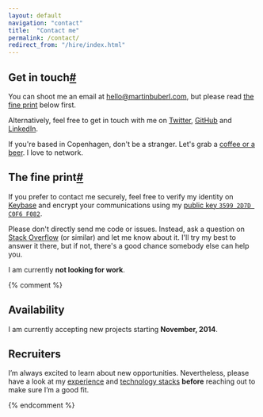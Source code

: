 ```yaml
---
layout: default
navigation: "contact"
title:  "Contact me"
permalink: /contact/
redirect_from: "/hire/index.html"
---
```


<h2 id="get-in-touch" class="has-permalink">Get in touch<a class="permalink" title="Permalink" href="#get-in-touch">#</a></h2>

You can shoot me an email at <a href="mailto:hello@martinbuberl.com">hello@martinbuberl.com</a>, but please read [the fine print](#the-fine-print) below first.

Alternatively, feel free to get in touch with me on <a target="_blank" href="https://twitter.com/martinbuberl">Twitter</a>, <a target="_blank" href="https://github.com/martinbuberl">GitHub</a> and <a href="https://www.linkedin.com/in/martinbuberl/">LinkedIn</a>.

If you're based in Copenhagen, don't be a stranger. Let's grab a <a target="_blank" href="https://www.google.com/maps/d/viewer?mid=1m7aKRR3_tNcR6r6iZYpNhjIhVkE">coffee or a beer</a>. I love to network.

<h2 id="the-fine-print" class="has-permalink">The fine print<a class="permalink" title="Permalink" href="#the-fine-print">#</a></h2>

If you prefer to contact me securely, feel free to verify my identity on <a target="_blank" href="https://keybase.io/martinbuberl">Keybase</a> and encrypt your communications using my <a target="_blank" href="https://keybase.io/martinbuberl/key.asc">public key `3599 2D7D C0F6 F082`</a>.

Please don't directly send me code or issues. Instead, ask a question on <a target="_blank" href="http://stackoverflow.com/questions/ask">Stack Overflow</a> (or similar) and let me know about it. I'll try my best to answer it there, but if not, there's a good chance somebody else can help you.

I am currently **not looking for work**.

{% comment %}

## Availability

I am currently accepting new projects starting **November, 2014**.

## Recruiters

I’m always excited to learn about new opportunities. Nevertheless, please have a look at my <a target="_blank" href="http://careers.stackoverflow.com/martinbuberl">experience</a> and [technology stacks](/resources/) **before** reaching out to make sure I’m a good fit.

{% endcomment %}
